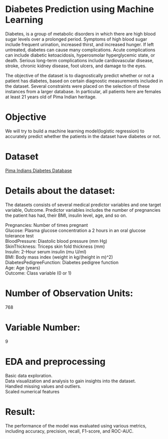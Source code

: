 # Diabetes Prediction using Machine Learning
Diabetes, is a group of metabolic disorders in which there are high blood sugar levels over a prolonged period. Symptoms of high blood sugar include frequent urination,
increased thirst, and increased hunger. If left untreated, diabetes can cause many complications. Acute complications can include diabetic ketoacidosis, hyperosmolar 
hyperglycemic state, or death. Serious long-term complications include cardiovascular disease, stroke, chronic kidney disease, foot ulcers, and damage to the eyes.

The objective of the dataset is to diagnostically predict whether or not a patient has diabetes, based on certain diagnostic measurements included in the dataset. 
Several constraints were placed on the selection of these instances from a larger database. In particular, all patients here are females at least 21 years old of Pima 
Indian heritage.

# Objective
We will try to build a machine learning model(logistic regression) to accurately predict whether the patients in the dataset have diabetes or not.

# Dataset
[Pima Indians Diabetes Database](https://www.kaggle.com/datasets/uciml/pima-indians-diabetes-database?select=diabetes.csv)

# Details about the dataset:
The datasets consists of several medical predictor variables and one target variable, Outcome. Predictor variables includes the number of pregnancies the patient has had, their BMI, insulin level, age, and so on.

Pregnancies: Number of times pregnant\
Glucose: Plasma glucose concentration a 2 hours in an oral glucose tolerance test\
BloodPressure: Diastolic blood pressure (mm Hg)\
SkinThickness: Triceps skin fold thickness (mm)\
Insulin: 2-Hour serum insulin (mu U/ml)\
BMI: Body mass index (weight in kg/(height in m)^2)\
DiabetesPedigreeFunction: Diabetes pedigree function\
Age: Age (years)\
Outcome: Class variable (0 or 1)

# Number of Observation Units: 
768

# Variable Number: 
9

# EDA and preprocessing
Basic data exploration.\
Data visualization and analysis to gain insights into the dataset.\
Handled missing values and outliers.\
Scaled numerical features
 

# Result:
The performance of the model was evaluated using various metrics, including accuracy, precision, recall, F1-score, and ROC-AUC.
